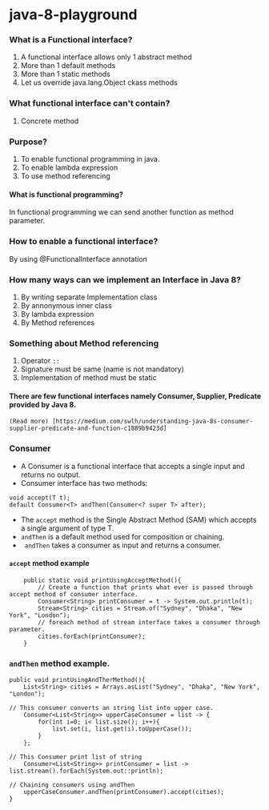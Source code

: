 # java-8-playground
### What is a Functional interface?

1. A functional interface allows only 1 abstract method
2. More than 1 default methods
3. More than 1 static methods
4. Let us override java.lang.Object ckass methods

### What functional interface can't contain?
1. Concrete method

### Purpose?

1. To enable functional programming in java.
2. To enable lambda expression
3. To use method referencing 

#### What is functional programming?

In functional programming we can send another function as method parameter.


### How to enable a functional interface?

By using @FunctionalInterface annotation


### How many ways can we implement an Interface in Java 8?

1. By writing separate Implementation class
2. By annonymous inner class 
3. By lambda expression
3. By Method references


### Something about Method referencing

1. Operator ``::``
2. Signature must be same (name is not mandatory)
3. Implementation of method must be static


#### There are few functional interfaces namely Consumer, Supplier, Predicate provided by Java 8.

``` (Read more) [https://medium.com/swlh/understanding-java-8s-consumer-supplier-predicate-and-function-c1889b9423d] ```

### Consumer

- A Consumer is a functional interface that accepts a single input and returns no output.
- Consumer interface has two methods:

```
void accept(T t);
default Consumer<T> andThen(Consumer<? super T> after);
```
- The ```accept``` method is the Single Abstract Method (SAM) which accepts a single argument of type T.
- ```andThen``` is a default method used for composition or chaining.
- ``` andThen``` takes a consumer as input and returns a consumer.

#### ``` accept ``` method example


```
	public static void printUsingAcceptMethod(){
		// Create a function that prints what ever is passed through accept method of consumer interface.
	    Consumer<String> printConsumer = t -> System.out.println(t);
	    Stream<String> cities = Stream.of("Sydney", "Dhaka", "New York", "London");
	    // foreach method of stream interface takes a consumer through parameter.
	    cities.forEach(printConsumer);
	}

```

### ```andThen``` method example.

``` 
public void printUsingAndTherMethod(){
    List<String> cities = Arrays.asList("Sydney", "Dhaka", "New York", "London");

// This consumer converts an string list into upper case.
    Consumer<List<String>> upperCaseConsumer = list -> {
        for(int i=0; i< list.size(); i++){
            list.set(i, list.get(i).toUpperCase());
        }
    };
    
// This Consumer print list of string 
    Consumer<List<String>> printConsumer = list -> list.stream().forEach(System.out::println);

// Chaining consumers using andThen
    upperCaseConsumer.andThen(printConsumer).accept(cities);
}

``` 



